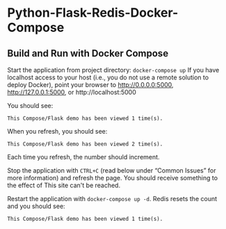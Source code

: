 # Python-Flask-Redis-Docker-Compose

## Build and Run with Docker Compose
Start the application from project directory:
` docker-compose up `
If you have localhost access to your host (i.e., you do not use a remote solution to deploy Docker),
point your browser to http://0.0.0.0:5000, http://127.0.0.1:5000, or http://localhost:5000

You should see:

`This Compose/Flask demo has been viewed 1 time(s).`

When you refresh, you should see:

`This Compose/Flask demo has been viewed 2 time(s).`

Each time you refresh, the number should increment.

Stop the application with `CTRL+C` (read below under “Common Issues” for more information) and refresh the page.
You should receive something to the effect of This site can't be reached.

Restart the application with `docker-compose up -d`. Redis resets the count and you should see:

`This Compose/Flask demo has been viewed 1 time(s).`




